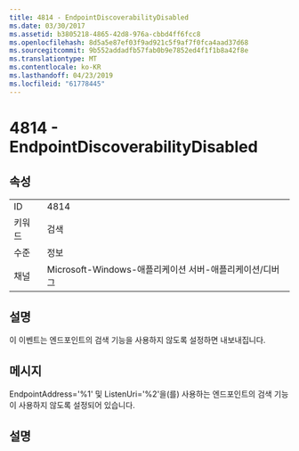 ```yaml
---
title: 4814 - EndpointDiscoverabilityDisabled
ms.date: 03/30/2017
ms.assetid: b3805218-4865-42d8-976a-cbbd4ff6fcc8
ms.openlocfilehash: 8d5a5e87ef03f9ad921c5f9af7f0fca4aad37d68
ms.sourcegitcommit: 9b552addadfb57fab0b9e7852ed4f1f1b8a42f8e
ms.translationtype: MT
ms.contentlocale: ko-KR
ms.lasthandoff: 04/23/2019
ms.locfileid: "61778445"
---
```

# <a name="4814---endpointdiscoverabilitydisabled"></a>4814 - EndpointDiscoverabilityDisabled
## <a name="properties"></a>속성  
  
|||  
|-|-|  
|ID|4814|  
|키워드|검색|  
|수준|정보|  
|채널|Microsoft-Windows-애플리케이션 서버-애플리케이션/디버그|  
  
## <a name="description"></a>설명  
 이 이벤트는 엔드포인트의 검색 기능을 사용하지 않도록 설정하면 내보내집니다.  
  
## <a name="message"></a>메시지  
 EndpointAddress='%1' 및 ListenUri='%2'을(를) 사용하는 엔드포인트의 검색 기능이 사용하지 않도록 설정되어 있습니다.  
  
## <a name="details"></a>설명
